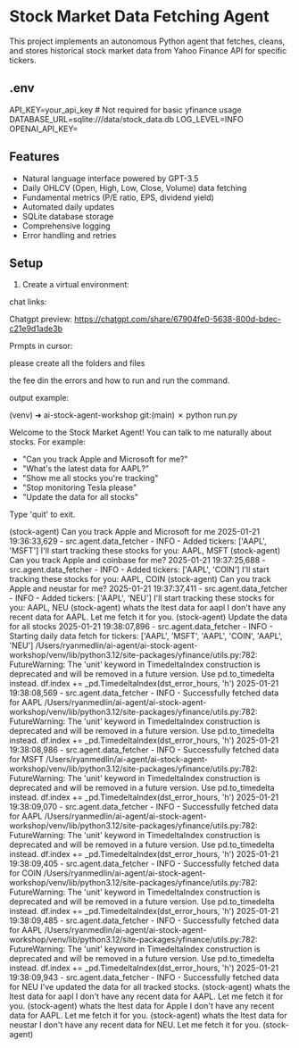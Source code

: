 # Stock Market Data Fetching Agent

This project implements an autonomous Python agent that fetches, cleans, and stores historical stock market data from Yahoo Finance API for specific tickers.

## .env
API_KEY=your_api_key  # Not required for basic yfinance usage
DATABASE_URL=sqlite:///data/stock_data.db
LOG_LEVEL=INFO
OPENAI_API_KEY=

## Features

- Natural language interface powered by GPT-3.5
- Daily OHLCV (Open, High, Low, Close, Volume) data fetching
- Fundamental metrics (P/E ratio, EPS, dividend yield)
- Automated daily updates
- SQLite database storage
- Comprehensive logging
- Error handling and retries

## Setup

1. Create a virtual environment:



chat links:











Chatgpt preview: https://chatgpt.com/share/67904fe0-5638-800d-bdec-c21e9d1ade3b


Prmpts in cursor:

please create all the folders and files

the fee din the errors and how to run and run the command.


output example:


(venv) ➜  ai-stock-agent-workshop git:(main) ✗ python run.py

Welcome to the Stock Market Agent! 
You can talk to me naturally about stocks. For example:
- "Can you track Apple and Microsoft for me?"
- "What's the latest data for AAPL?"
- "Show me all stocks you're tracking"
- "Stop monitoring Tesla please"
- "Update the data for all stocks"

Type 'quit' to exit.
    
(stock-agent) Can you track Apple and Microsoft for me
2025-01-21 19:36:33,629 - src.agent.data_fetcher - INFO - Added tickers: ['AAPL', 'MSFT']
I'll start tracking these stocks for you: AAPL, MSFT
(stock-agent) Can you track Apple and coinbase for me?
2025-01-21 19:37:25,688 - src.agent.data_fetcher - INFO - Added tickers: ['AAPL', 'COIN']
I'll start tracking these stocks for you: AAPL, COIN
(stock-agent) Can you track Apple and neustar for me?
2025-01-21 19:37:37,411 - src.agent.data_fetcher - INFO - Added tickers: ['AAPL', 'NEU']
I'll start tracking these stocks for you: AAPL, NEU
(stock-agent) whats the ltest data for aapl
I don't have any recent data for AAPL. Let me fetch it for you.
(stock-agent) Update the data for all stocks
2025-01-21 19:38:07,896 - src.agent.data_fetcher - INFO - Starting daily data fetch for tickers: ['AAPL', 'MSFT', 'AAPL', 'COIN', 'AAPL', 'NEU']
/Users/ryanmedlin/ai-agent/ai-stock-agent-workshop/venv/lib/python3.12/site-packages/yfinance/utils.py:782: FutureWarning: The 'unit' keyword in TimedeltaIndex construction is deprecated and will be removed in a future version. Use pd.to_timedelta instead.
  df.index += _pd.TimedeltaIndex(dst_error_hours, 'h')
2025-01-21 19:38:08,569 - src.agent.data_fetcher - INFO - Successfully fetched data for AAPL
/Users/ryanmedlin/ai-agent/ai-stock-agent-workshop/venv/lib/python3.12/site-packages/yfinance/utils.py:782: FutureWarning: The 'unit' keyword in TimedeltaIndex construction is deprecated and will be removed in a future version. Use pd.to_timedelta instead.
  df.index += _pd.TimedeltaIndex(dst_error_hours, 'h')
2025-01-21 19:38:08,986 - src.agent.data_fetcher - INFO - Successfully fetched data for MSFT
/Users/ryanmedlin/ai-agent/ai-stock-agent-workshop/venv/lib/python3.12/site-packages/yfinance/utils.py:782: FutureWarning: The 'unit' keyword in TimedeltaIndex construction is deprecated and will be removed in a future version. Use pd.to_timedelta instead.
  df.index += _pd.TimedeltaIndex(dst_error_hours, 'h')
2025-01-21 19:38:09,070 - src.agent.data_fetcher - INFO - Successfully fetched data for AAPL
/Users/ryanmedlin/ai-agent/ai-stock-agent-workshop/venv/lib/python3.12/site-packages/yfinance/utils.py:782: FutureWarning: The 'unit' keyword in TimedeltaIndex construction is deprecated and will be removed in a future version. Use pd.to_timedelta instead.
  df.index += _pd.TimedeltaIndex(dst_error_hours, 'h')
2025-01-21 19:38:09,405 - src.agent.data_fetcher - INFO - Successfully fetched data for COIN
/Users/ryanmedlin/ai-agent/ai-stock-agent-workshop/venv/lib/python3.12/site-packages/yfinance/utils.py:782: FutureWarning: The 'unit' keyword in TimedeltaIndex construction is deprecated and will be removed in a future version. Use pd.to_timedelta instead.
  df.index += _pd.TimedeltaIndex(dst_error_hours, 'h')
2025-01-21 19:38:09,485 - src.agent.data_fetcher - INFO - Successfully fetched data for AAPL
/Users/ryanmedlin/ai-agent/ai-stock-agent-workshop/venv/lib/python3.12/site-packages/yfinance/utils.py:782: FutureWarning: The 'unit' keyword in TimedeltaIndex construction is deprecated and will be removed in a future version. Use pd.to_timedelta instead.
  df.index += _pd.TimedeltaIndex(dst_error_hours, 'h')
2025-01-21 19:38:09,943 - src.agent.data_fetcher - INFO - Successfully fetched data for NEU
I've updated the data for all tracked stocks.
(stock-agent) whats the ltest data for aapl
I don't have any recent data for AAPL. Let me fetch it for you.
(stock-agent) whats the ltest data for Apple
I don't have any recent data for AAPL. Let me fetch it for you.
(stock-agent) whats the ltest data for neustar
I don't have any recent data for NEU. Let me fetch it for you.
(stock-agent) 